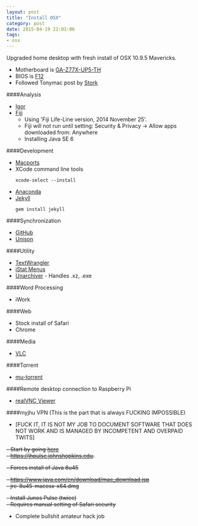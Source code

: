 ```yaml
---
layout: post
title: "Install OSX"
category: post
date: 2015-04-19 22:01:06
tags:
- osx
---
```


Upgraded home desktop with fresh install of OSX 10.9.5 Mavericks.  
 - Motherboard is [GA-Z77X-UP5-TH](http://www.gigabyte.com/products/product-page.aspx?pid=4279#ov)  
 - BIOS is [F12](http://www.gigabyte.com/products/product-page.aspx?pid=4279#bios)  
 - Followed Tonymac post by [Stork](http://www.tonymacx86.com/golden-builds/73112-updated-storks-thunderbolt-build-i5-3570k-ga-z77x-up5-th-gtx-650-ti-mavericks.html)


####Analysis  
 - [Igor](http://www.wavemetrics.com/support/versions.htm)
 - [Fiji](http://fiji.sc/Downloads)
    - Using 'Fiji Life-Line version, 2014 November 25'. 
    - Fiji will not run until setting: Security & Privacy -> Allow apps downloaded from: Anywhere  
    - Installing Java SE 6
 
####Development  
 - [Macports](https://www.macports.org/install.php)
 - XCode command line tools   
    ```
    xcode-select --install
    ```  
 - [Anaconda](http://continuum.io/downloads)
 - [Jekyll](http://jekyllrb.com/docs/installation/)   
    ```
    gem install jekyll
    ```

####Synchronization  
 - [GitHub](https://mac.github.com)
 - [Unison](http://www.cis.upenn.edu/~bcpierce/unison/)
 
####Utility  
 - [TextWrangler](http://www.barebones.com/products/textwrangler/download.html)
 - [iStat Menus](http://bjango.com/mac/istatmenus/)
 - [Unarchiver](http://unarchiver.c3.cx/unarchiver) - Handles .xz, .exe
 
####Word Processing
 - iWork
 
####Web
 - Stock install of Safari
 - Chrome

####Media
 - [VLC](http://www.videolan.org)
 
####Torrent
 - [mu-torrent](http://www.utorrent.com/downloads/mac)
 

####Remote desktop connection to Raspberry Pi
 - [realVNC Viewer](http://www.realvnc.com/download/viewer/)
 
####myjhu VPN (This is the part that is always FUCKING IMPOSSIBLE)

 - [FUCK IT, IT IS NOT MY JOB TO DOCUMENT SOFTWARE THAT DOES NOT WORK AND IS MANAGED BY INCOMPETENT AND OVERPAID TWITS]  

 ~~- Start by going [here](https://jhpulse.johnshopkins.edu.)~~  
 ~~- https://jhpulse.johnshopkins.edu.~~  
   
 ~~- Forces install of Java 8u45~~  

 ~~- https://www.java.com/en/download/mac_download.jsp~~  
~~- jre-8u45-macosx-x64.dmg~~  

 ~~- Install Junos Pulse (twice)~~  
 ~~- Requires manual setting of Safari security~~  
 - Complete bullshit amateur hack job
 
 
 